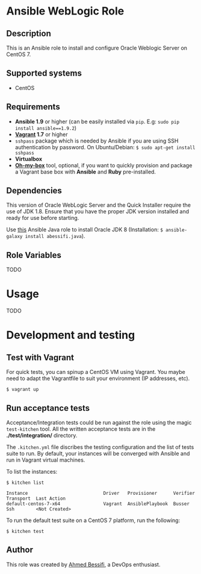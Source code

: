 # Ansible WebLogic Role

## Description

This is an Ansible role to install and configure Oracle Weblogic Server on CentOS 7.

## Supported systems

- CentOS

## Requirements

- **Ansible 1.9** or higher (can be easily installed via `pip`. E.g: `sudo pip install ansible==1.9.2`)
- **[Vagrant](https://www.vagrantup.com) 1.7** or higher
- `sshpass` package which is needed by Ansible if you are using SSH authentication by password. On Ubuntu/Debian: `$ sudo apt-get install sshpass`
- **Virtualbox**
- **[Oh-my-box](https://github.com/abessifi/oh-my-box)** tool, optional, if you want to quickly provision and package a Vagrant base box with **Ansible** and **Ruby** pre-installed.

## Dependencies

This version of Oracle WebLogic Server and the Quick Installer require the use of JDK 1.8.  Ensure that you have the proper JDK version installed and ready for use before starting.

Use [this](https://github.com/abessifi/ansible-java) Ansible Java role to install Oracle JDK 8 (Installation: `$ ansible-galaxy install abessifi.java`).

## Role Variables

TODO

# Usage

TODO

# Development and testing

## Test with Vagrant

For quick tests, you can spinup a CentOS VM using Vagrant. You maybe need to adapt the Vagrantfile to suit your environment (IP addresses, etc).

    $ vagrant up

## Run acceptance tests

Acceptance/Integration tests could be run against the role using the magic `test-kitchen` tool. All the written acceptance tests are in the **./test/integration/** directory.

The `.kitchen.yml` file discribes the testing configuration and the list of tests suite to run. By default, your instances will be converged with Ansible and run in Vagrant virtual machines.

To list the instances:

    $ kitchen list

    Instance                            Driver   Provisioner      Verifier  Transport  Last Action
    default-centos-7-x64				Vagrant  AnsiblePlaybook  Busser    Ssh        <Not Created>

To run the default test suite on a CentOS 7 platform, run the following:

    $ kitchen test

## Author

This role was created by [Ahmed Bessifi](https://www.linkedin.com/in/abessifi), a DevOps enthusiast.
